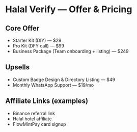 # Halal Verify — Offer & Pricing

## Core Offer
- Starter Kit (DIY) — $29
- Pro Kit (DFY call) — $99
- Business Package (Team onboarding + listing) — $249

## Upsells
- Custom Badge Design & Directory Listing — $49
- Monthly WhatsApp Support — $19/mo

## Affiliate Links (examples)
- Binance referral link
- Halal hotel affiliate
- FlowMintPay card signup
